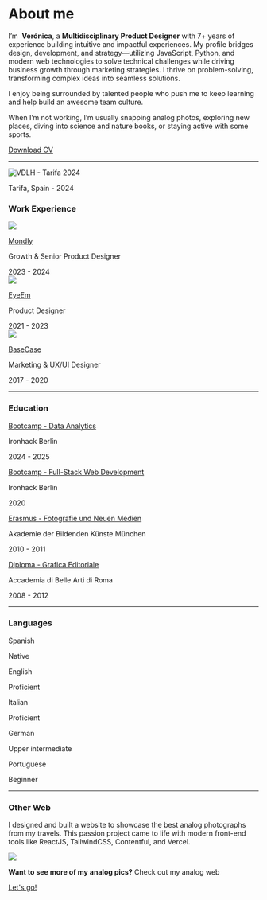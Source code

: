 # About me

<p>I’m  <strong>Verónica</strong>, a <strong>Multidisciplinary Product Designer</strong> with 7+ years of experience building intuitive and impactful experiences. My profile bridges design, development, and strategy—utilizing JavaScript, Python, and modern web technologies to solve technical challenges while driving business growth through marketing strategies. I thrive on problem-solving, transforming complex ideas into seamless solutions.</p>

<p>I enjoy being surrounded by talented people who push me to keep learning and help build an awesome team culture.</p>

<p>When I’m not working, I’m usually snapping analog photos, exploring new places, diving into science and nature books, or staying active with some sports.</p>

<div class="home-about-links">
      <div class="about-links">
            <a class="btn-connect circled" href="https://www.linkedin.com/in/veronicadeleonh/" target=_blank><span class="fip" style="background-image: url(/images/linkedin.svg)"></span></a>
            <a class="btn-connect circled" href="https://github.com/veronicadeleonh" target=_blank><span class="fip" style="background-image: url(/images/github.svg)"></span></a>
            <a class="btn-connect circled" href="https://instagram.com/veronicadeleonh" target=_blank><span class="fip" style="background-image: url(images/instagram.svg)"></span></a>
      </div>
      <a class="btn-connect rounded arrow" href="images/vdlh-cv.pdf">Download CV</a>
      <!-- <span class="fip" style="background-image: url(images/arrow-bottom.svg)">  -->
</div>

<hr>

![VDLH - Tarifa 2024](images/vdlh-tarifa.jpg)

<p class="photo-footnote">Tarifa, Spain - 2024</p>

### Work Experience

<div class="card-background card-big-margin flex-grid">
    <div class="card-icon-title-and-description">
        <div class="card-icon">
            <img src="images/work-mondly.svg">
        </div>
        <div class="card-description">
        <a href="https://mondly.com/" target="_blank">
            <p class="card-title">Mondly<span class="fi" style="background-image: url(images/ext-link.svg)"></p>
        </a>
            <p class="card-paragraph">Growth & Senior Product Designer</p>
        </div>
    </div>
    <div class="card-year">
        2023 - 2024
    </div>
</div>

<div class="card-background card-big-margin flex-grid">
    <div class="card-icon-title-and-description">
        <div class="card-icon">
            <img src="images/work-eyeem.svg">
        </div>
        <div class="card-description">
        <a href="https://eyeem.com" target="_blank">
            <p class="card-title">EyeEm<span class="fi" style="background-image: url(images/ext-link.svg)"></p>
        </a>
            <p class="card-paragraph">Product Designer</p>
        </div>
    </div>
    <div class="card-year">
        2021 - 2023
    </div>
</div>

<div class="card-background card-big-margin flex-grid">
    <div class="card-icon-title-and-description">
        <div class="card-icon">
            <img src="images/work-basecase.svg">
        </div>
        <div class="card-description">
        <a href="https://basecase.com/" target="_blank">
            <p class="card-title">BaseCase<span class="fi" style="background-image: url(images/ext-link.svg)"></p>
        </a>
            <p class="card-paragraph">Marketing & UX/UI Designer</p>
        </div>
    </div>
    <div class="card-year">
        2017 - 2020
    </div>
</div>

<hr>

### Education

<div class="card-background card-big-margin flex-grid">
    <div class="card-description">
    <a href="https://www.ironhack.com/" target="_blank">
        <p class="card-title">Bootcamp - Data Analytics<span class="fi" style="background-image: url(images/ext-link.svg)"></p>
    </a>
        <p class="card-paragraph">Ironhack Berlin <span class="fi" style="background-image: url(images/de.svg)"></p>
    </div>
    <div class="card-year">
        2024 - 2025
    </div>
</div>

<div class="card-background card-big-margin flex-grid">
    <div class="card-description">
    <a href="https://www.ironhack.com/" target="_blank">
        <p class="card-title">Bootcamp - Full-Stack Web Development<span class="fi" style="background-image: url(images/ext-link.svg)"></p>
    </a>
        <p class="card-paragraph">Ironhack Berlin <span class="fi" style="background-image: url(images/de.svg)"></p>
    </div>
    <div class="card-year">
        2020
    </div>
</div>

<div class="card-background card-big-margin flex-grid">
    <div class="card-description">
    <a href="https://www.adbk.de/" target="_blank">
        <p class="card-title">
            Erasmus - Fotografie und Neuen Medien<span class="fi" style="background-image: url(images/ext-link.svg)"></span></p>
    </a>
        <p class="card-paragraph">Akademie der Bildenden Künste München <span class="fi" style="background-image: url(images/de.svg)"></p>
    </div>
    <div class="card-year">
        2010 - 2011
    </div>
</div>

<div class="card-background card-big-margin flex-grid">
    <div class="card-description">
    <a href="https://abaroma.it/" target="_blank">
        <p class="card-title">Diploma - Grafica Editoriale<span class="fi" style="background-image: url(images/ext-link.svg)"></p>
    </a>
        <p class="card-paragraph">Accademia di Belle Arti di Roma <span class="fi" style="background-image: url(images/it.svg)"></p>
    </div>
    <div class="card-year">
        2008 - 2012
    </div>
</div>

<hr>

### Languages

<div class="card-background card-big-margin flex-grid">
    <div class="card-description">
        <p class="card-title">Spanish <span class="fi" style="background-image: url(images/ve.svg)"></span></p>
    </div>
    <div class="language-and-dot-container">
        <div class="card-year">
            Native
        </div>
        <div class="dot-container">
                <span class="dot yellow-dot"></span>
                <span class="dot yellow-dot"></span>
                <span class="dot yellow-dot"></span>
                <span class="dot yellow-dot"></span>
                <span class="dot yellow-dot"></span>
            </div>
    </div>
</div>

<div class="card-background card-big-margin flex-grid">
    <div class="card-description">
        <p class="card-title">English <span class="fi" style="background-image: url(images/gb.svg)"></span></p>
    </div>
    <div class="language-and-dot-container">
        <div class="card-year">
            Proficient
        </div>
        <div class="dot-container">
            <span class="dot yellow-dot"></span>
            <span class="dot yellow-dot"></span>
            <span class="dot yellow-dot"></span>
            <span class="dot yellow-dot"></span>
            <span class="dot gray-dot"></span>
        </div>
    </div>
</div>

<div class="card-background card-big-margin flex-grid">
    <div class="card-description">
        <p class="card-title">Italian <span class="fi" style="background-image: url(images/it.svg)"></span></p>
    </div>
    <div class="language-and-dot-container">
        <div class="card-year">
            Proficient
        </div>
        <div class="dot-container">
            <span class="dot yellow-dot"></span>
            <span class="dot yellow-dot"></span>
            <span class="dot yellow-dot"></span>
            <span class="dot yellow-dot"></span>
            <span class="dot gray-dot"></span>
        </div>
    </div>
</div>

<div class="card-background card-big-margin flex-grid">
    <div class="card-description">
        <p class="card-title">German <span class="fi" style="background-image: url(images/de.svg)"></span></p>
    </div>
    <div class="language-and-dot-container">
        <div class="card-year">
            Upper intermediate
        </div>
        <div class="dot-container">
            <span class="dot yellow-dot"></span>
            <span class="dot yellow-dot"></span>
            <span class="dot yellow-dot"></span>
            <span class="dot gray-dot"></span>
            <span class="dot gray-dot"></span>
        </div>
    </div>
</div>

<div class="card-background card-big-margin flex-grid">
    <div class="card-description">
        <p class="card-title">Portuguese <span class="fi" style="background-image: url(images/br.svg)"></span></p>
    </div>
    <div class="language-and-dot-container">
        <div class="card-year">
            Beginner
        </div>
        <div class="dot-container">
            <span class="dot yellow-dot"></span>
            <span class="dot gray-dot"></span>
            <span class="dot gray-dot"></span>
            <span class="dot gray-dot"></span>
            <span class="dot gray-dot"></span>
        </div>
    </div>
</div>

<hr>

### Other Web

<p>I designed and built a website to showcase the best analog photographs from my travels. This passion project came to life with modern front-end tools like ReactJS, TailwindCSS, Contentful, and Vercel.</p>

<div class="card-link flex-grid">
    <img class="image-thumb" src="images/analog-web-preview.png">
    <div>
    <p><strong>Want to see more of my analog pics?</strong> Check out my analog web</p>
    <a class="btn-connect rounded btn-white arrow" href="https://analog.veronicadeleon.de">Let's go! <span class="fi" style="background-image: url(/images/arrow-right.svg)"></a>
    </div>
</div>
